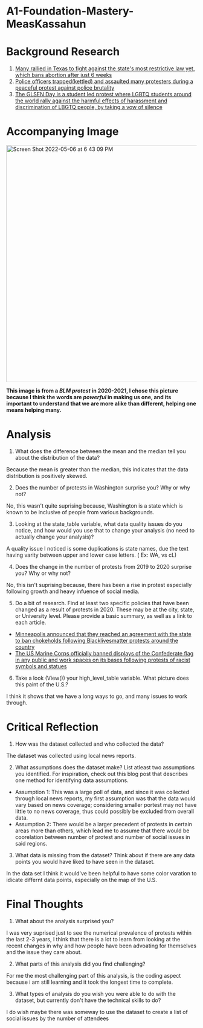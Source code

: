 # A1-Foundation-Mastery-MeasKassahun

# Background Research
1. [Many rallied in Texas to fight against the state's most restrictive law yet, which bans abortion after just 6 weeks](https://www.tampabay.com/news/health/2021/10/03/its-serious-thousands-rally-for-reproductive-rights-across-tampa-bay/)
2. [Police officers trapped(kettled) and assaulted many protesters during a peaceful protest against police brutality](https://www.hrw.org/report/2020/09/30/kettling-protesters-bronx/systemic-police-brutality-and-its-costs-united-states#)
3. [The GLSEN Day is a student led protest where LGBTQ students around the world rally against the harmful effects of harassment and discrimination of LBGTQ people, by taking a vow of silence](https://www.glsen.org/day-of-silence)
# Accompanying Image
<img width="626" alt="Screen Shot 2022-05-06 at 6 43 09 PM" src="https://user-images.githubusercontent.com/104712405/167235543-cdfb623f-6878-4da1-862e-1b45d9c8b249.png">

**This image is from a _BLM protest_ in 2020-2021, I chose this picture because I think the words are _powerful_ in making us one, and its important to understand that we are more alike than different, helping one means helping many.**

# Analysis
1. What does the difference between the mean and the median tell you about the distribution of the data?

 Because the mean is greater than the median, this indicates that the data distribution is positively skewed.
 
2. Does the number of protests in Washington surprise you? Why or why not?

No, this wasn't quite suprising because, Washington is a state which is known to be inclusive of people from various backgrounds.

3. Looking at the state_table variable, what data quality issues do you notice, and how would you use that to change your analysis (no need to actually change your analysis)?

A quality issue I noticed is some duplications is state names, due the text having varity between upper and lower case letters. ( Ex: WA, vs cL)

4. Does the change in the number of protests from 2019 to 2020 surprise you? Why or why not?

No, this isn't suprising because, there has been a rise in protest especially following growth and heavy infuence of social media.

5. Do a bit of research. Find at least two specific policies that have been changed as a result of protests in 2020. These may be at the city, state, or University level. Please provide a basic summary, as well as a link to each article.

- [Minneapolis announced that they reached an agreement with the state to ban chokeholds following Blacklivesmatter protests around the country](https://www.vox.com/2020/6/10/21283966/protests-george-floyd-police-reform-policy)
- [The US Marine Corps officially banned displays of the Confederate flag in any public and work spaces on its bases following protests of racist symbols and statues](https://www.vox.com/2020/6/10/21283966/protests-george-floyd-police-reform-policy)

6. Take a look (View()) your high_level_table variable. What picture does this paint of the U.S.?

I think it shows that we have a long ways to go, and many issues to work through.

# Critical Reflection
1. How was the dataset collected and who collected the data?

The dataset was collected using local news reports.

2. What assumptions does the dataset make? List atleast two assumptions you identified. For inspiration, check out this blog post that describes one method for identifying data assumptions.

- Assumption 1: This was a large poll of data, and since it was collected through local news reports, my first assumption was that the data would vary based on news coverage; considering smaller portest may not have little to no news coverage, thus could possibly be excluded from overall data. 
- Assumption 2: There would be a larger precedent of protests in certain areas more than others, which lead me to assume that there would be coorelation between number of protest and number of social issues in said regions. 

3. What data is missing from the dataset? Think about if there are any data points you would have liked to have seen in the dataset.

In the data set I think it would've been helpful to have some color varation to idicate differnt data points, especially on the map of the U.S.

# Final Thoughts
1. What about the analysis surprised you?

I was very suprised just to see the numerical prevalence of protests within the last 2-3 years, I think that there is a lot to learn from looking at the recent changes in why and how people have been advoating for themselves and the issue they care about. 

2. What parts of this analysis did you find challenging?

For me the most challenging part of this analysis, is the coding aspect because i am still learning and it took the longest time to complete.

3. What types of analysis do you wish you were able to do with the dataset, but currently don't have the technical skills to do?

I do wish maybe there was someway to use the dataset to create a list of social issues by the number of attendees
